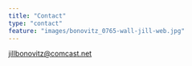 ```yaml
---
title: "Contact"
type: "contact"
feature: "images/bonovitz_0765-wall-jill-web.jpg"
---
```

[jillbonovitz@comcast.net](mailto:jillbonovitz@comcast.net)
